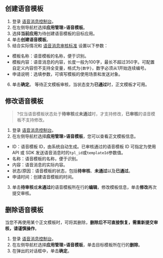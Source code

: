 ## 创建语音模板

1. 登录 [语音消息控制台](https://console.cloud.tencent.com/vms)。
2. 在左侧导航栏选择**应用管理**>**语音模板**。
3. 选择**当前应用**为待创建语音模板的目标应用。
4. 单击**创建语音模板**。
5. 结合实际情况和 [语音消息审核标准](https://cloud.tencent.com/document/product/1128/37514#rules) 设置以下参数：
 - 模板名称：语音模板的名称，便于识别。
 - 模板内容：语音消息的内容，长度一般为100字，最长不超过350字。可配置自定义内容但不支持全变量，格式为`{数字}`，数字必须从1开始连续编号。
 - 申请说明：选填参数，可填写模板的使用场景和发送对象。
6. 单击**确定**。
 等待正文模板审核，当状态变为**已通过**时，正文模板才可用。


## 修改语音模板
>?仅当语音模板状态处于**待审核**或**未通过**时，才支持修改，**已审核**的语音模板不支持修改。

1. 登录 [语音消息控制台](https://console.cloud.tencent.com/vms)。
2. 在左侧导航栏选择**应用管理**>**语音模板**，您可以查看正文模板信息。
 - ID：语音模板 ID，由系统自动生成。已审核通过的语音模板 ID 可指定为使用 API 或 SDK 发送语音消息时的`tpl_id`或`templateId`参数值。
 - 名称：语音模板的名称，便于识别。
 - 内容：语音消息的实际内容。
 - 状态/原因：语音模板的状态，包括**待审核**、**未通过**以及**已通过**。
 - 申请时间：创建语音模板的时间。
3. 单击**待审核**或**未通过**的语音模板所在行的**编辑**，修改模板信息，单击**修改**再次提交审核。

## 删除语音模板
当您不再使用某个正文模板时，可将其删除，**删除后不可直接恢复，需重新提交审核，请谨慎操作**。

1. 登录 [语音消息控制台](https://console.cloud.tencent.com/vms)。
2. 在左侧导航栏选择**应用管理**>**语音模板**，单击目标模板所在行的**删除**。
3. 在弹出的对话框中，单击**确定**。
